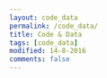 ```yaml
---
layout: code_data
permalink: /code_data/
title: Code & Data
tags: [code_data]
modified: 14-8-2016
comments: false
---
```

